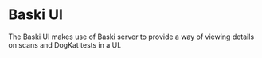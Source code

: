 # Baski UI

The Baski UI makes use of Baski server to provide a way of viewing details on scans and DogKat tests in a UI.

